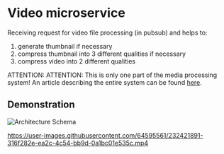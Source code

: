 # Video microservice

Receiving request for video file processing (in pubsub) and helps to:

1. generate thumbnail if necessary
2. compress thumbnail into 3 different qualities if necessary
3. compress video into 2 different qualities

ATTENTION: 
ATTENTION: This is only one part of the media processing system! An article describing the entire system can be found [here](https://dmitry-barabash.medium.com/photo-and-video-compression-pipeline-in-modern-web-applications-921fa2988628).

## Demonstration

![Architecture Schema](https://miro.medium.com/v2/resize:fit:1400/format:webp/1*LageXJCBgNoeCWhf82jhSw.jpeg)

https://user-images.githubusercontent.com/64595561/232421891-316f282e-ea2c-4c54-bb9d-0a1bc01e535c.mp4
